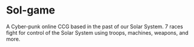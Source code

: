 # Sol-game

A Cyber-punk online CCG based in the past of our Solar System. 7 races fight for control of the Solar System using troops, machines, weapons, and more.